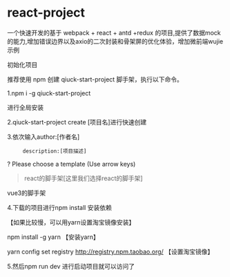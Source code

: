 # react-project
一个快速开发的基于 webpack + react + antd +redux 的项目,提供了数据mock的能力,增加错误边界以及axio的二次封装和骨架屏的优化体验，增加微前端wujie示例  


初始化项目  

推荐使用 npm 创建 qiuck-start-project 脚手架，执行以下命令。  

1.npm i -g qiuck-start-project  

进行全局安装  

2.qiuck-start-project create [项目名]进行快速创建  

3.依次输入author:[作者名]  

         description:[项目描述]  
		 
? Please choose a template (Use arrow keys)  

> react的脚手架[这里我们选择react的脚手架]  

  vue3的脚手架  
  
4.下载的项目进行npm install 安装依赖  

【如果比较慢，可以用yarn设置淘宝镜像安装】  

 npm install -g yarn  【安装yarn】  
 
yarn config set registry http://registry.npm.taobao.org/   【设置淘宝镜像】  


5.然后npm run dev 进行启动项目就可以访问了

